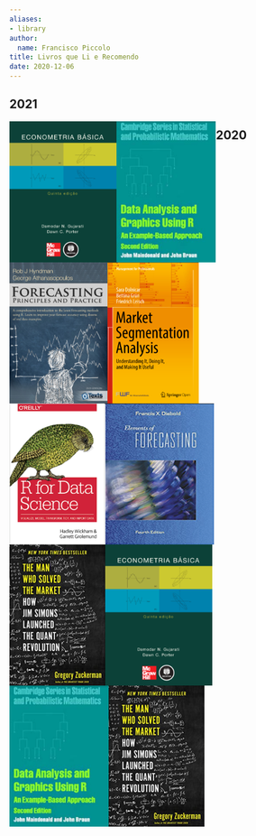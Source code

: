 ```yaml
---
aliases:
- library
author:
  name: Francisco Piccolo
title: Livros que Li e Recomendo
date: 2020-12-06
---
```


## 2021


<p float="left">
  <img src=./library_images/basic_econometrics_gujarati.png style="float: left; widh: 150px; height: 250px" />
  <img src=./library_images/data_analysis_and_graphics_using_R.png style="float: left; widh: 150px; height: 250px" />
  <img src=./library_images/forecasting_principles_and_practices.png style="float: left; widh: 150px; height: 250px" />
  <img src=./library_images/market_segmentation_analysis.png style="float: left; widh: 150px; height: 250px" />
  <img src=./library_images/r_for_data_science.png style="float: left; widh: 150px; height: 250px" />
  <img src=./library_images/elements_of_forecasting.png style="float: left; widh: 150px; height: 250px" />
  <img src=./library_images/the_man_who_solved_the_market.png style="float: left; widh: 150px; height: 250px" />
</p>



## 2020

<p float="left">
  <img src=./library_images/basic_econometrics_gujarati.png style="float: left; widh: 150px; height: 250px" />
  <img src=./library_images/data_analysis_and_graphics_using_R.png style="float: left; widh: 150px; height: 250px" />
  <img src=./library_images/the_man_who_solved_the_market.png style="float: left; widh: 150px; height: 250px" />
</p>
